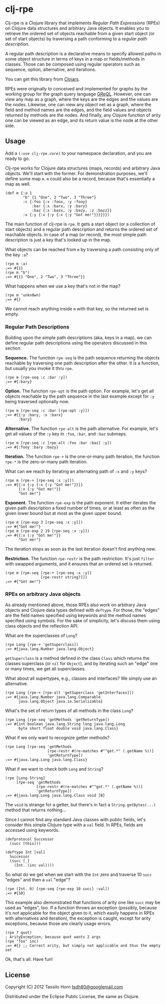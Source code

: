 # clj-rpe

Clj-rpe is a Clojure library that implements *Regular Path Expressions* (RPEs)
on Clojure data structures and arbitrary Java objects.  It enables you to
retrieve the ordered set of objects reachable from a given start object (or set
of start objects) by traversing a path conforming to a *regular path
description*.

A regular path description is a declarative means to specify allowed paths in
some object structure in terms of keys in a map or fields/methods in classes.
Those can be composed using regular operators such as sequence, option,
alternative, and iterations.

You can get this library from [Clojars](http://clojars.org/clj-rpe).

RPEs were originally to conceived and implemented for graphs by the working
group for the graph query language
[GReQL](http://www.uni-koblenz-landau.de/koblenz/fb4/institute/IST/RGEbert/MainResearch-en/Graphtechnology/graph-repository-query-language-greql).
However, one can view any map as a graph, where the keys are the edges and the
values are the nodes.  Likewise, one can view any object net as a graph, where
the field and method names are the edges, and the field values and objects
returned by methods are the nodes.  And finally, any Clojure function of arity
one can be viewed as an edge, and its return value is the node at the other
side.

## Usage

Add a `(:use clj-rpe.core)` to your namespace declaration, and you are ready to
go.

Clj-rpe works for Clojure data structures (maps, records) and arbitrary Java
objects.  We'll start with the former.  For demonstration purposes, we'll
define some map `m`.  `m` could also be a record, because that's essentially a
map as well.

    (def m {:a 1
            "b" {1 "One", 2 "Two", 3 "Three"}
            :c {:foo {:x :foox, :y :fooy}
                :bar {:x :barx, :y :bary}
                :baz {:x :bazx, :y :bazy, :z :bazz}}
            :x {:y {:x {:y {:x {:y "Got me!"}}}}}})

The main function of clj-rpe is `rpe`.  It gets a start object (or a
collection of start objects) and a regular path description and returns the
ordered set of reachable objects.  In case of a map (or record), the most
simple path description is just a key that's looked up in the map.

What objects can be reached from `m` by traversing a path consisting only of
the key `:a`?

    (rpe m :a)
    ;=> #{1}
    (rpe m "b")
    ;=> #{{1 "One", 2 "Two", 3 "Three"}}

What happens when we use a key that's not in the map?

    (rpe m 'unkn0wn)
    ;=> #{}

We cannot reach anything inside `m` with that key, so the returned set is
empty.

### Regular Path Descriptions

Building upon the simple path descriptions (aka, keys in a map), we can define
regular path descriptions using the operators discussed in this section.

**Sequence.** The function `rpe-seq` is the path sequence returning the objects
reachable by traversing one path description after the other.  It is a
function, but usually you invoke it thru `rpe`.

    (rpe m [rpe-seq :c :bar :y])
    ;=> #{:bary}

**Option.** The function `rpe-opt` is the path option.  For example, let's get
all objects reachable by the path sequence in the last example except for `:y`
being traversed optionally now.

    (rpe m [rpe-seq :c :bar [rpe-opt :y]])
    ;=> #{{:y :bary, :x :barx}
          :bary}

**Alternative.** The function `rpe-alt` is the path alternative.  For example,
let's get all values of the `:y` key in `:foo`, `:bar`, and `:baz` submaps.

    (rpe m [rpe-seq :c [rpe-alt :foo :bar :baz] :y])
    ;=> #{:fooy :bary :bazy}

**Iteration.** The function `rpe-+` is the one-or-many path iteration, the
function `rpe-*` is the zero-or-many path iteration.

What can we reach by iterating an alternating path of `:x` and `:y` keys?

    (rpe m [rpe-+ [rpe-seq :x :y]])
    ;=> #{{:x {:y {:x {:y "Got me!"}}}}
          {:x {:y "Got me!"}}
          "Got me!"}

**Exponent.** The function `rpe-exp` is the path exponent.  It either iterates
the given path description a fixed number of times, or at least as often as the
given lower bound but at most as the given upper bound.

    (rpe m [rpe-exp 3 [rpe-seq :x :y]])
    ;=> #{"Got me!"}
    (rpe m [rpe-exp 2 19 [rpe-seq :x :y]])
    ;=> #{{:x {:y "Got me!"}}
          "Got me!"}

The iteration stops as soon as the last iteration doesn't find anything new.

**Restriction.** The function `rpe-restr` is the path restriction.  It's just
`filter` with swapped arguments, and it ensures that an ordered set is
returned.

    (rpe m [rpe-seq [rpe-+ [rpe-seq :x :y]]
                    [rpe-restr string?]])
    ;=> #{"Got me!"}

### RPEs on arbitrary Java objects

As already mentioned above, those RPEs also work on arbitrary Java objects and
Clojure data types defined with `deftype`.  For those, the "edges" are the
field names specified using keywords and the method names specified using
symbols.  For the sake of simplicity, let's discuss them using class objects
and the reflection API.

What are the superclasses of `Long`?

    (rpe Long [rpe-+ 'getSuperclass])
    ;=> #{java.lang.Number java.lang.Object}

`getSuperclass` is a method defined in the class `Class` which returns the
classes superclass (or `nil` for `Object`), and by iterating such an "edge" one
or many times, we get all superclasses.

What about all supertypes, e.g., classes and interfaces?  We simply use an
alternative.

    (rpe Long [rpe-+ [rpe-alt 'getSuperclass 'getInterfaces]])
    ;=> #{java.lang.Number java.lang.Comparable
          java.lang.Object java.io.Serializable}

What's the set of return types of all methods in the class `Long`?

    (rpe Long [rpe-seq 'getMethods 'getReturnType])
    ;=> #{int boolean java.lang.String long java.lang.Long
          byte short float double void java.lang.Class}

What if we only want to recognize getter methods?

    (rpe Long [rpe-seq 'getMethods
                       [rpe-restr #(re-matches #"^get.*" (.getName %))]
                       'getReturnType])
    ;=> #{java.lang.Long java.lang.Class}

What if we want to check both `Long` and `String`?

    (rpe [Long String]
         [rpe-seq 'getMethods
                  [rpe-restr #(re-matches #"^get.*" (.getName %))]
                  'getReturnType])
    ;=> #{java.lang.Long java.lang.Class void [B}

The `void` is strange for a getter, but there's in fact a 
`String.getBytes(...)` method that returns nothing...

Since I cannot find any standard Java classes with public fields, let's
consider this simple Clojure type with a `val` field.  In RPEs, fields are
accessed using keywords.

    (defprotocol Successor
      (succ [this]))
    
    (deftype Int [val]
      Successor
      (succ [_]
        (Int. (inc val))))

So what do we get when we start with the `Int` zero and traverse 10 `succ`
"edges" and then a `val` "edge"?

    (rpe (Int. 0) [rpe-seq [rpe-exp 10 succ] :val])
    ;=> #{10}
    
This example also demonstrated that functions of arity one like `succ` may be
used as "edges", too.  If a function throws an exception (possibly, because
it's not applicable for the object given to it, which easily happens in RPEs
with alternatives and iteration), the exception is caught, except for arity
exceptions, because those are clearly usage errors.

    (rpe 7 quot)
    ; ArityException, because quot wants 2 args
    (rpe "foo" inc)
    ;=> #{} ;; Correct arity, but simply not applicable and thus the empty set

Ok, that's all.  Have fun!

## License

Copyright (C) 2012 Tassilo Horn <tsdh80@googlemail.com>

Distributed under the Eclipse Public License, the same as Clojure.

<!-- Local Variables:        -->
<!-- mode: markdown          -->
<!-- indent-tabs-mode: nil   -->
<!-- End:                    -->

